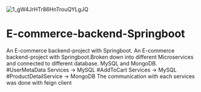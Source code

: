 ![1_gW4JrHTr86HnTrouQYLgJQ](https://user-images.githubusercontent.com/68233867/186159548-e76ffff3-b4a4-4f33-a9ca-c7bdf197c565.png)


# E-commerce-backend-Springboot
An E-commerce backend-project with Springboot.
An E-commerce backend-project with Springboot.Broken down into different Microservices and connected to different database. MySQL and MongoDB.
#UserMetaData Services -> MySQL
#AddToCart Services -> MySQL
#ProductDetailService -> MongoDB
The communication with each services was done with feign client
